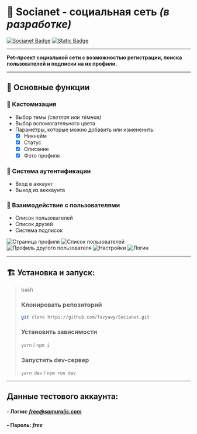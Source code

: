 <h1>🌟 Socianet - социальная сеть <i>(в разработке)</i></h1>

[![Socianet Badge](https://img.shields.io/badge/sociaNeT-v1.1.0-c233cf?style=plastic
)](https://github.com/fazyawy/Socianet)
[![Static Badge](https://img.shields.io/badge/react-%5E19.0.0-17f)](https://www.npmjs.com/package/react)


___

**Pet-проект социальной сети с возможностью регистрации, поиска пользователей и подписки на их профили.**
___
## 🚀 Основные функции

### 🎨 Кастомизация
- Выбор темы *(светлая или тёмная)*
- Выбор вспомогательного цвета
- Параметры, которые можно добавить или измененить:
  - [X] Никнейм
  - [X] Статус
  - [X] Описание
  - [X] Фото профиля

### 🔐 Система аутентификации
- Вход в аккаунт
- Выход из акккаунта

### 👥 Взаимодействие с пользователями
- Список пользователей
- Список друзей
- Система подписок

![Страница профиля](https://github.com/user-attachments/assets/b9bc7bf1-b746-4699-b5fb-bd1f7fbc4608)
![Список пользователей](https://github.com/user-attachments/assets/245182f9-502f-4a89-9ccd-abc9f924a319)
![Профиль другого пользователя](https://github.com/user-attachments/assets/1147a544-55ea-4534-ad55-f56a3284a0d2)
![Настройки](https://github.com/user-attachments/assets/3b57db12-445a-4c9a-b2d6-0deadaf9f951)
![Логин](https://github.com/user-attachments/assets/327e98a7-db72-4217-a56f-f60a8f69b5d7)

____
## 🏗️ Установка и запуск:

> bash
>
> ### Клонировать репозиторий
>
> ```bash
> git clone https://github.com/fazyawy/Socianet.git
>```
>
>### Установить зависимости
>
>
>`yarn`
>/
>`npm i`
>
>
>### Запустить dev-сервер
>
>`yarn dev`
>/
>`npm run dev`

___

## **Данные тестового аккаунта:**
#### - Логин: *free@samuraijs.com*
#### - Пароль: *free*
